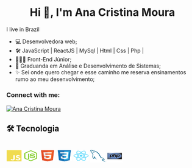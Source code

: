 <h1 align="center">Hi 👋, I'm Ana Cristina Moura</h1>


I live in Brazil

- 💻 Desenvolvedora web;
- 🛠 JavaScript | ReactJS | MySql | Html | Css | Php |
- 🧑🏾‍💻 Front-End Júnior;
- 📝 Graduanda em Análise e Desenvolvimento de Sistemas;
- ✨ Sei onde quero chegar e esse caminho  me reserva ensinamentos rumo ao meu desenvolvimento;





<h3 align="left">Connect with me:</h3>

<p align="left">
<a href="https://www.linkedin.com/in/ana-cristina-moura-8146841b5/target="blank"><img align="center" src="https://raw.githubusercontent.com/rahuldkjain/github-profile-readme-generator/master/src/images/icons/Social/linked-in-alt.svg" alt="Ana Cristina Moura" height="30" width="40" /></a>
</p>






## 🛠 Tecnologia
<div style="display: inline_block"><br>
  <img align="center" alt="Caique-Js" height="30" width="40" src="https://raw.githubusercontent.com/devicons/devicon/master/icons/javascript/javascript-plain.svg">
  <img align="center" alt="Caique-Node" height="30" width="40" src="https://raw.githubusercontent.com/devicons/devicon/master/icons/nodejs/nodejs-original.svg">
  <img align="center" alt="Caique-HTML" height="30" width="40" src="https://raw.githubusercontent.com/devicons/devicon/master/icons/html5/html5-original.svg">
  <img align="center" alt="Caique-CSS" height="30" width="40" src="https://raw.githubusercontent.com/devicons/devicon/master/icons/css3/css3-original.svg">
  <img align="center" alt="Caique-React" height="30" width="40" src="https://raw.githubusercontent.com/devicons/devicon/master/icons/react/react-original.svg">
  <img align="center" alt="Danilo-mysql" height="33" width="40" src="https://raw.githubusercontent.com/devicons/devicon/master/icons/mysql/mysql-original.svg">
  <img align="center" alt="Danilo-php" height="33" width="40" src="https://raw.githubusercontent.com/devicons/devicon/master/icons/php/php-original.svg">
</div>

 

<!--
**anacristinamouraa/anacristinamouraa** is a ✨ _special_ ✨ repository because its `README.md` (this file) appears on your GitHub profile.

Here are some ideas to get you started:

- 🔭 I’m currently working on ...
- 🌱 I’m currently learning ...
- 👯 I’m looking to collaborate on ...
- 🤔 I’m looking for help with ...
- 💬 Ask me about ...
- 📫 How to reach me: ...
- 😄 Pronouns: ...
- ⚡ Fun fact: ...
-->
